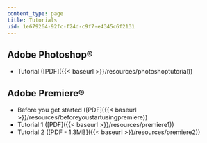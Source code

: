 ```yaml
---
content_type: page
title: Tutorials
uid: 1e679264-92fc-f24d-c9f7-e4345c6f2131
---
```


Adobe Photoshop®
----------------

*   Tutorial ([PDF]({{< baseurl >}}/resources/photoshoptutorial))

Adobe Premiere®
---------------

*   Before you get started ([PDF]({{< baseurl >}}/resources/beforeyoustartusingpremiere))
*   Tutorial 1 ([PDF]({{< baseurl >}}/resources/premiere1))
*   Tutorial 2 ([PDF - 1.3MB]({{< baseurl >}}/resources/premiere2))